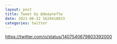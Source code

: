 ```yaml
--- 
layout: post 
title: Tweet by @dwayneftw 
date: 2021-06-22 1624418833 
categories: twitter 
--- 
```

https://twitter.com/o/status/1407540679803392000